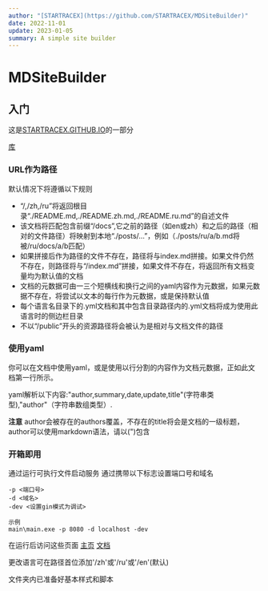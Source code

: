 ```yaml
---
author: "[STARTRACEX](https://github.com/STARTRACEX/MDSiteBuilder)"
date: 2022-11-01
update: 2023-01-05
summary: A simple site builder
---
```

# MDSiteBuilder

## 入门

这是[STARTRACEX.GITHUB.IO](https://startracex.github.io/)的一部分

[库](https://github.com/STARTRACEX/MDSiteBuilder)

### URL作为路径

默认情况下将遵循以下规则

- “/,/zh,/ru”将返回根目录“./README.md,./README.zh.md,./README.ru.md”的自述文件
- 该文档将匹配包含前缀“/docs”,它之前的路径（如en或zh）和之后的路径（相对的文件路径）将映射到本地“./posts/...”，例如（./posts/ru/a/b.md将被/ru/docs/a/b匹配）
- 如果拼接后作为路径的文件不存在，路径将与index.md拼接。如果文件仍然不存在，则路径将与“/index.md”拼接，如果文件不存在，将返回所有文档变量均为默认值的文档
- 文档的元数据可由一三个短横线和换行之间的yaml内容作为元数据，如果元数据不存在，将尝试以文本的每行作为元数据，或是保持默认值
- 每个语言名目录下的.yml文档和其中包含目录路径内的.yml文档将成为使用此语言时的侧边栏目录
- 不以“/public”开头的资源路径将会被认为是相对与文档文件的路径

### 使用yaml

你可以在文档中使用yaml，或是使用以行分割的内容作为文档元数据，正如此文档第一行所示。

yaml解析以下内容:"author,summary,date,update,title"(字符串类型),"author"（字符串数组类型）.

**注意** author会被存在的authors覆盖，不存在的title将会是文档的一级标题，author可以使用markdown语法，请以(")包含

### 开箱即用

通过运行可执行文件启动服务
通过携带以下标志设置端口号和域名

```shell
-p <端口号>
-d <域名>
-dev <设置gin模式为调试>

示例
main\main.exe -p 8080 -d localhost -dev
```

在运行后访问这些页面
[主页](http:localhost:8080/)
[文档](http:localhost:8080/docs/)

更改语言可在路径首位添加'/zh'或'/ru'或'/en'(默认)

文件夹内已准备好基本样式和脚本

